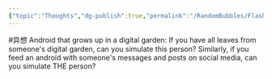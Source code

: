 ```yaml
---
{"topic":"Thoughts","dg-publish":true,"permalink":"/RandomBubbles/FlashThoughts/2023-00-00/","dgPassFrontmatter":true,"noteIcon":""}
---
```


#异想 Android that grows up in a digital garden:
If you have all leaves from someone's digital garden, can you simulate this person?
Similarly, if you feed an android with someone's messages and posts on social media, can you simulate THE person?
